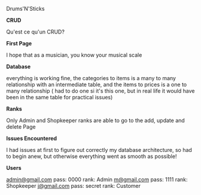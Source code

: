 Drums'N'Sticks

**CRUD**

Qu'est ce qu'un CRUD?

**First Page**

I hope that as a musician, you know your musical scale

**Database**

everything is working fine, the categories to items is a many to many relationship with an intermediate table, and the items to prices is a one to many relationship ( had to do one si it's this one, but in real life it would have been in the same table for practical issues)

**Ranks**

Only Admin and Shopkeeper ranks are able to go to the add, update and delete Page

**Issues Encountered**

I had issues at first to figure out correctly my database architecture, so had to begin anew, but otherwise everything went as smooth as possible!

**Users**

admin@gmail.com pass: 0000 rank: Admin
m@gmail.com pass: 1111 rank: Shopkeeper
j@gmail.com pass: secret rank: Customer

